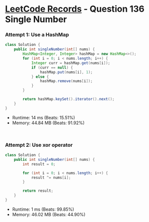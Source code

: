 # [LeetCode Records](../README.md) - Question 136 Single Number

### Attempt 1: Use a HashMap
```java
class Solution {
    public int singleNumber(int[] nums) {
        HashMap<Integer, Integer> hashMap = new HashMap<>();
        for (int i = 0; i < nums.length; i++) {
            Integer curr = hashMap.get(nums[i]);
            if (curr == null) {
                hashMap.put(nums[i], 1);
            } else {
                hashMap.remove(nums[i]);
            }
        }

        return hashMap.keySet().iterator().next();
    }
}
```
- Runtime: 14 ms (Beats: 15.51%)
- Memory: 44.84 MB (Beats: 91.92%)

<br>

### Attempt 2: Use xor operator
```java
class Solution {
    public int singleNumber(int[] nums) {
        int result = 0;

        for (int i = 0; i < nums.length; i++) {
            result ^= nums[i];
        }

        return result;
    }
}
```
- Runtime: 1 ms (Beats: 99.85%)
- Memory: 46.02 MB (Beats: 44.90%)

<br>
